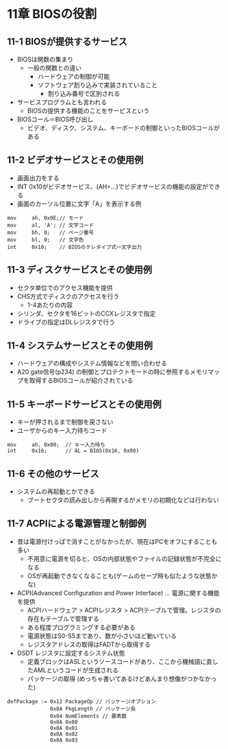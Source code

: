 # 11章 BIOSの役割

## 11-1 BIOSが提供するサービス
- BIOSは関数の集まり
    - 一般の関数との違い
        - ハードウェアの制御が可能
        - ソフトウェア割り込みで実装されていること
            - 割り込み番号で区別される
- サービスプログラムとも言われる
    - BIOSの提供する機能のことをサービスという
- BIOSコール＝BIOS呼び出し
    - ビデオ、ディスク、システム、キーボードの制御といったBIOSコールがある

## 11-2 ビデオサービスとその使用例
- 画面出力をする
- INT 0x10がビデオサービス、(AH=...)でビデオサービスの機能の設定ができる
- 画面のカーソル位置に文字「A」を表示する例
```
mov     ah, 0x0E;// モード
mov     al, 'A'; // 文字コード
mov     bh, 0;   // ページ番号
mov     bl, 0;   // 文字色
int     0x10;    // BIOSのテレタイプ式一文字出力
```

## 11-3 ディスクサービスとその使用例
- セクタ単位でのアクセス機能を提供
- CHS方式でディスクのアクセスを行う
    - 1-4あたりの内容
- シリンダ、セクタを16ビットのCCXレジスタで指定
- ドライブの指定はDLレジスタで行う

## 11-4 システムサービスとその使用例
- ハードウェアの構成やシステム情報などを問い合わせる
- A20 gate信号(p234) の制御とプロテクトモードの時に参照するメモリマップを取得するBIOSコールが紹介されている

## 11-5 キーボードサービスとその使用例
- キーが押されるまで制御を戻さない
- ユーザからのキー入力待ちコード
```
mov     ah, 0x00;  // キー入力待ち
int     0x16;      // AL = BIOS(0x16, 0x00)
```

## 11-6 その他のサービス
- システムの再起動とかできる
    - ブートセクタの読み出しから再開するがメモリの初期化などは行わない

## 11-7 ACPIによる電源管理と制御例
- 昔は電源付けっぱで消すことがなかったが、現在はPCをオフにすることも多い
    - 不用意に電源を切ると、OSの内部状態やファイルの記録状態が不完全になる
    - OSが再起動できなくなることも(ゲームのセーブ時も似たような状態かな) 
- ACPI(Advanced Configuration and Power Interface) ... 電源に関する機能を提供
    - ACPIハードウェア > ACPIレジスタ > ACPIテーブルで管理。レジスタの存在もテーブルで管理する
    - ある程度プログラミングする必要がある
    - 電源状態はS0-S5まであり、数が小さいほど動いている
    - レジスタアドレスの取得はFADTから取得する
- DSDT レジスタに設定するシステム状態
    - 定義ブロックはASLというソースコードがあり、ここから機械語に直したAMLというコードが生成される
    - パッケージの取得 (めっちゃ書いてあるけどあんまり想像がつかなかった)
```
defPackage := 0x12 PackageOp // パッケージオプション
              0x0A PkgLength // パッケージ長
              0x04 NumElements // 要素数
              0x0A 0x00
              0x0A 0x01
              0x0A 0x02
              0x0A 0x03
```
